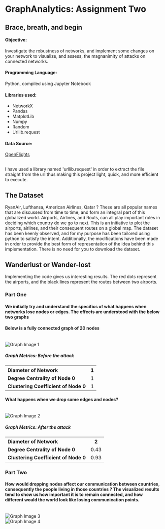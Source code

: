 # GraphAnalytics: Assignment Two

## Brace, breath, and begin

#### Objective:
Investigate the robustness of networks, and implement some changes on your network to visualize, and assess, the magnanimity of attacks on connected networks. 

#### Programming Language:
Python, compiled using Jupyter Notebook

#### Libraries used:
* NetworkX
* Pandas
* MatplotLib
* Numpy
* Random
* Urllib.request

#### Data Source:
[OpenFlights](https://openflights.org/data.html "OpenFlights")

<br>I have used a library named 'urllib.request' in order to extract the file straight from the url thus making this project light, quick, and more efficient to execute.

## The Dataset

RyanAir, Lufthansa, American Airlines, Qatar ?
These are all popular names that are discussed from time to time, and form an integral part of this globalized world.
Airports, Airlines, and Routs, can all play important roles in deciding which country do we go to next. This is an initiative to plot the airports, airlines, and their consequent routes on a global map. The dataset has been keenly observed, and for my purpose has been tailored using python to satisfy the intent. Additionally, the modifications have been made in order to provide the best form of representation of the idea behind this implementation.
There is no need for you to download the dataset. 

## Wanderlust or Wander-lost

Implementing the code gives us interesting results.
The red dots represent the airports, and the black lines represent the routes between two airports.

### Part One
#### We initially try and understand the specifics of what happens when networks lose nodes or edges. The effects are understood with the below two graphs

#### Below is a fully connected graph of 20 nodes
<br>![Graph Image 1](https://lh3.googleusercontent.com/SLgqqgDjVjqox59GUV5SievuXlcInvKLM-L2pxRrBMaSYINCyYQUVFELYSgg7txOUReetNEVgMFsNL-S0Lkq9xQg11jylrdfIFbynfFd7y-felesU9gDcyFfnvzBhr05kSKhxIVpXF5Tua7_D14kHRLw40si57GNiO6XXLhYOQFR263JiSfnSzmEcMWgIYdaijpSEpaa8ZKkLOjekFI2u81XijE26th4jrFddrN9o8PiYyfIX2efVOHzeKMqQ1eeBhI2hV44ezB7pFnPbMTEOEcHjv00wCWpnw8jE_3YOCKGfZ5JhFGGTj_QWUrDLGDuMkRNnCbWUYb6Ouxtoqj1X8DPTXCdTfnwUcMiGHlO_0jhZQ_ysVqaP8GdPuGhimpV6Tj_scUkEq1TgWmpP-ixcUyAmuspco5b5oBqI2JGhyhngUw-mmCXUM22-AjqQVXPYcOi0PtMcGoNmaufks4234_PnS1hF5yOem41JNXO8QlyaH5SPwXFlS0nHS_X_dQ6oklY3UmDMmquHBdyHPO41_PDZsJxALNeD-2ORU_xbV3TO4Fz0D7w5p_zi8zVftopHAdm8YWJ8fOpb63LNFDTEqPRsqowdDMGa8uWVtRHQldTgsA6aLnsoCzZgPICoBq4jSdXXes0IndYEBErEtoZvAW2ju9fuA=w484-h319-no)
##### Graph Metrics: Before the attack

<table class="tg" >
  <tr>
    <th class="tg-yw4l" align="left"><b>Diameter of Network</b></th>
    <th class="tg-yw4l" >1</b></th>
  </tr>
  <tr>
    <td class="tg-yw4l"><b>Degree Centrality of Node 0</b></td>
    <td class="tg-yw4l">1</td>
  </tr>
  <tr>
    <td class="tg-yw4l"><b>Clustering Coefficient of Node 0</td>
    <td class="tg-yw4l">1</td>
  </tr>
</table>

#### What happens when we drop some edges and nodes?
<br>![Graph Image 2](https://lh3.googleusercontent.com/jdgXbocrTFWzn8amtnUAl3JiOZ3r7qD5HJN2DTbJeIZKMkaoQnITTyt_Xz1pY-ZAtMteqK-gKbZxf7qAHcrrCN8oxv-7Kxxeq029UQ3SGdSVd8NGokeVV0gz1l-soqsRLx0L7CThweXr63fW1XTazAsoPvpIfuqK1H_XWmhr_nnO1LMdFd80cbcY18aKKdtYsswmGNAHmo--UuzJlpnhLXkw7B64XMEd9zhQQtRudxtqMIpm9duOQv70Sm97DC7fP-IZAAzoZT5y7w6bHioN6MWzdxqd1uYrKpMUGMeU3Kc6_DLxE1J5zQxGKEiMpH_UbB_QDIS7cwj0m69XHtoyGnNLC4N0GSEK_L7oZmHMzKoICeVffLnhEmhsFNlVUHsWEAnWUKi4H2A__kEheOLTPaff0QgP8k4WBf4IOjKGydiQlaOE4B3rCC0JIlMrCi0lqVwVOpIE1Qgk2UGhHfrxiLbSJziH36I-JrCyQkocfGvfc1DH2kPgslX21Xg5PDvturgYD5conoMLP-VpM_8slgKJBjzng9c11h3RmpIYIlH5YdieVBu1Vtfx5tEC3lGhViy6qA36bvW9lr9mO4jtg2tvmypNRwWpwBhln7oihUX_vnOTGDdVo7iRL2SPOb2KFBdjkSAeFtW__z7xLokYLTaWf406OA=w484-h319-no)
##### Graph Metrics: After the attack
<table class="tg">
  <tr>
    <th class="tg-yw4l" align="left"><b>Diameter of Network</b></th>
    <th class="tg-yw4l">2</b></th>
  </tr>
  <tr>
    <td class="tg-yw4l"><b>Degree Centrality of Node 0</b></td>
    <td class="tg-yw4l">0.43</td>
  </tr>
  <tr>
    <td class="tg-yw4l"><b>Clustering Coefficient of Node 0</td>
    <td class="tg-yw4l">0.93</td>
  </tr>
</table>

### Part Two
#### How would dropping nodes affect our communication between countries, consequently the people living in those countries ? The visualized results tend to show us how important it is to remain connected, and how different would the world look like losing communication points.

<br>![Graph Image 3](https://lh3.googleusercontent.com/HmDdJvWYo1fmmad-Me-1-lHAmzG5mhcCfWqKCllxxFN9099yI6farUaTegnF0bCUZ-zCRW2UU6sIlpXKizaPMBb8c-3aGaWHHf_Kxfcf8Mb3RsRglOrzxDDIaCmmm4d47P8eLkkljYpTSnrDyohrTVXyCJTGHkhh6A9YufsSTnErylF8ZJfw8j3aqtS1UMT1gZ9_r9jTxcJVYKRxxlCEjJj3OOlLY8Q6bCTqagrGTKJLfjEuaCQdLxBKrXonkYOXgj7eJeASCC0z65jvULhJHA87U8PGnN0UJPEdr4QNR17VRD-yjixqJ670nZkgYY_GqKUSsS2iOFtphoV_li6QDNu2t1m0XKo_iLaOStjIkg07Y4Ljoo3op6hI7_XjoNt3iMWD_QBEtH6JhPvhFtHDCU1LhRPLx5yDR764yyBwyH5ZhfxQMjlGfGB9j5NTNeMjWEUK5wmyqAqWeLIwh6t_GztLZscvo4vrO22zIH4cWRj4LXx37Q7jTOym-cDzt8kwgNkIUh_j1QeFJpjyxXvz7_NNY2FK7rFI1fOshDLxsdYcbS3IqioK8XbKxp9t3ntatM4QRDx_pntG_aruo5VzWeiwLwRY_oQEcDh_njBUR1qJkwgq3iOJVeTOA_pSrPkAHWWdBaKjeHK_Dk_p9crm1HBPJfVJ4w=w474-h319-no)
<br>![Graph Image 4](https://lh3.googleusercontent.com/-GoBq5jN3NRQUvlj3LH_tm2GEr7rMrj6JzDqQLwqd4PKlTrC1xDJ8a9J-LJBjsbmJNm0vFivfbIwTBCqpoBmSj9S4k0hBugBtfDJv7yLajI33wRJfP2kY1qZGfGV9cUUg48Ynw87gJoULgWV0I3pK5NoXLyFxDdnJ-GoGUsQa3fwZUnBraTVi5ZhN69hshpg88z84LPkzpHQXWK22tCEVbiOHY-ajSyvy1qpwxjsbWp_zAUHlgI5GDVKW_4EmGGtCdGdpn40ii0yihfYT2MYyrKSAAAihIROFkQp2LIP-UMXPKx3-DKl9b2s8IwYqLBq0-axQSJhhNVF2JBaq1xdz2zf8l_6LoZQ6HE7uJE6l6MsDsUZl3WRPILhx6JDOYrt9pqzf3hmc0RmlxKzE4xfDD2RsYSmaA36NTsYkQjf6HWdRmFJ_aOH32YSl0ZoYGAn_Y7Gtr3gk1qGj_LwYie96BhBmrxTKczL1SPdzqot4oNbJUwPtIuVmtn_pGDmtEHBMiKXsLLjCoBrX_qBkZ9W4hoQiaRtOT_sizgRcOYtqovk94IWNOHOim0qPP8zgD8GEpq-IBffxvExCWel8P8F1p8SQphkL5sYl8hn71x5Amyr7sG9tGo47oikBgBUFeXDa4YcV9ULXb-REgYaUXmPVDuR0wxa5A=w1018-h745-no)
